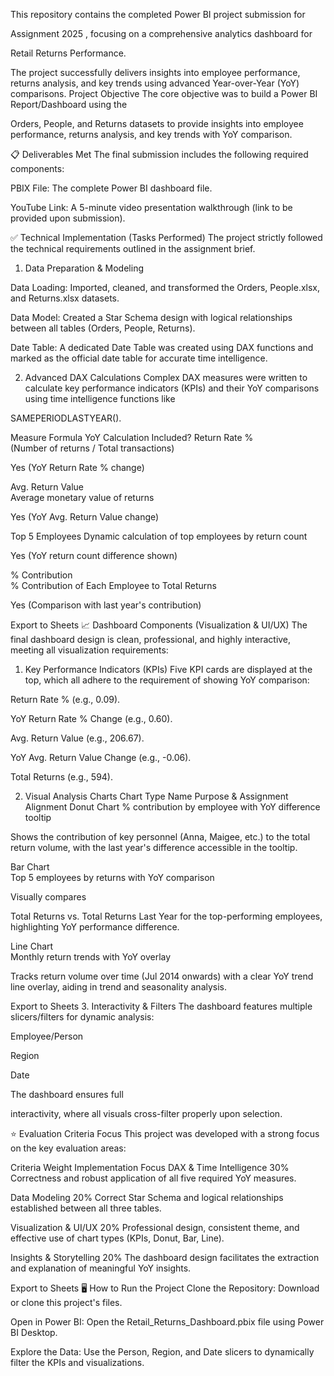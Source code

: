 This repository contains the completed Power BI project submission for 

Assignment 2025 , focusing on a comprehensive analytics dashboard for 

Retail Returns Performance.

The project successfully delivers insights into employee performance, returns analysis, and key trends using advanced Year-over-Year (YoY) comparisons.
 Project Objective
The core objective was to build a Power BI Report/Dashboard using the 

Orders, People, and Returns datasets to provide insights into employee performance, returns analysis, and key trends with YoY comparison.

📋 Deliverables Met
The final submission includes the following required components:

PBIX File: The complete Power BI dashboard file.


YouTube Link: A 5-minute video presentation walkthrough (link to be provided upon submission).


✅ Technical Implementation (Tasks Performed)
The project strictly followed the technical requirements outlined in the assignment brief.

1. Data Preparation & Modeling

Data Loading: Imported, cleaned, and transformed the Orders, People.xlsx, and Returns.xlsx datasets.



Data Model: Created a Star Schema design with logical relationships between all tables (Orders, People, Returns).





Date Table: A dedicated Date Table was created using DAX functions and marked as the official date table for accurate time intelligence.


2. Advanced DAX Calculations
Complex DAX measures were written to calculate key performance indicators (KPIs) and their YoY comparisons using time intelligence functions like 

SAMEPERIODLASTYEAR().


Measure	Formula	YoY Calculation Included?
Return Rate %	
(Number of returns / Total transactions) 

Yes (YoY Return Rate % change) 

Avg. Return Value	
Average monetary value of returns 

Yes (YoY Avg. Return Value change) 

Top 5 Employees	
Dynamic calculation of top employees by return count 

Yes (YoY return count difference shown) 

% Contribution	
% Contribution of Each Employee to Total Returns 


Yes (Comparison with last year's contribution) 



Export to Sheets
📈 Dashboard Components (Visualization & UI/UX)
The final dashboard design is clean, professional, and highly interactive, meeting all visualization requirements:


1. Key Performance Indicators (KPIs)
Five KPI cards are displayed at the top, which all adhere to the requirement of showing YoY comparison:

Return Rate % (e.g., 0.09).

YoY Return Rate % Change (e.g., 0.60).

Avg. Return Value (e.g., 206.67).

YoY Avg. Return Value Change (e.g., -0.06).

Total Returns (e.g., 594).

2. Visual Analysis Charts
Chart Type	Name	Purpose & Assignment Alignment
Donut Chart	
% contribution by employee with YoY difference tooltip 


Shows the contribution of key personnel (Anna, Maigee, etc.) to the total return volume, with the last year's difference accessible in the tooltip.


Bar Chart	
Top 5 employees by returns with YoY comparison 

Visually compares 

Total Returns vs. Total Returns Last Year for the top-performing employees, highlighting YoY performance difference.

Line Chart	
Monthly return trends with YoY overlay 


Tracks return volume over time (Jul 2014 onwards) with a clear YoY trend line overlay, aiding in trend and seasonality analysis.



Export to Sheets
3. Interactivity & Filters
The dashboard features multiple slicers/filters for dynamic analysis:

Employee/Person

Region

Date

The dashboard ensures full 

interactivity, where all visuals cross-filter properly upon selection.

⭐️ Evaluation Criteria Focus
This project was developed with a strong focus on the key evaluation areas:

Criteria	Weight	Implementation Focus
DAX & Time Intelligence	30%	
Correctness and robust application of all five required YoY measures.

Data Modeling	20%	
Correct Star Schema and logical relationships established between all three tables.

Visualization & UI/UX	20%	
Professional design, consistent theme, and effective use of chart types (KPIs, Donut, Bar, Line).

Insights & Storytelling	20%	
The dashboard design facilitates the extraction and explanation of meaningful YoY insights.


Export to Sheets
🖥️ How to Run the Project
Clone the Repository: Download or clone this project's files.

Open in Power BI: Open the Retail_Returns_Dashboard.pbix file using Power BI Desktop.

Explore the Data: Use the Person, Region, and Date slicers to dynamically filter the KPIs and visualizations.
